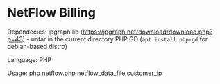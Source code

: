 # NetFlow Billing 

Dependecies: 
jpgraph lib (https://jpgraph.net/download/download.php?p=43) - untar in the current directory
PHP GD (`apt install php-gd` for debian-based distro)

Language: PHP 

Usage: php netflow.php netflow_data_file customer_ip
